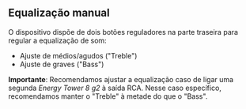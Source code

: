 ## Equalização manual

O dispositivo dispõe de dois botões reguladores na parte traseira para regular a equalização de som:

* Ajuste de médios/agudos ("Treble")
* Ajuste de graves ("Bass")

**Importante**: Recomendamos ajustar a equalização caso de ligar uma segunda *Energy Tower 8 g2* à saída RCA. Nesse caso específico, recomendamos manter o "Treble" à metade do que o "Bass".
